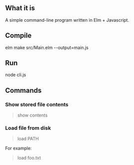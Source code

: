 
## What it is

A simple command-line program written in Elm + Javascript.

## Compile

elm make src/Main.elm --output=main.js

## Run

node cli.js

## Commands

### Show stored file contents

> show contents

### Load file from disk

> load PATH

For example:

> load foo.txt
